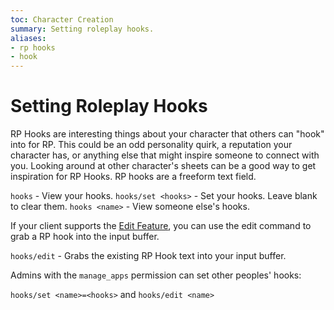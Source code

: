 ```yaml
---
toc: Character Creation
summary: Setting roleplay hooks.
aliases:
- rp hooks
- hook
---
```


# Setting Roleplay Hooks 

RP Hooks are interesting things about your character that others can "hook" into for RP. This could be an odd personality quirk, a reputation your character has, or anything else that might inspire someone to connect with you.  Looking around at other character's sheets can be a good way to get inspiration for RP Hooks.  RP hooks are a freeform text field.  

`hooks` - View your hooks.
`hooks/set <hooks>` - Set your hooks.  Leave blank to clear them.
`hooks <name>` - View someone else's hooks.

If your client supports the [Edit Feature](/help/edit), you can use the edit command to grab a RP hook into the input buffer.

`hooks/edit` - Grabs the existing RP Hook text into your input buffer.

Admins with the `manage_apps` permission can set other peoples' hooks:

`hooks/set <name>=<hooks>` and `hooks/edit <name>`
